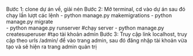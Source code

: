 Bước 1: clone dự án về, giải nén 
Bước 2: Mở terminal, cd vào dự án sau đó chạy lần lượt các lệnh
       - python manage.py makemigrations
       - python manage.py migrate   
       - python manage.py runserver #chạy server
       - python manage.py createsuperuser #tạo tài khoản admin
Bước 3: Truy cập link localhost, truy cập theo urls /admin/ để vào trang admin, sau đó đăng nhập tài khoản vừa tạo và sẽ hiện ra trang admin quản trị 
